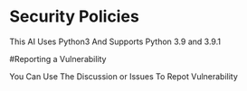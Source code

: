 # Security Policies

This AI Uses Python3 And Supports Python 3.9 and 3.9.1

#Reporting a Vulnerability

You Can Use The Discussion or Issues To Repot Vulnerability 
